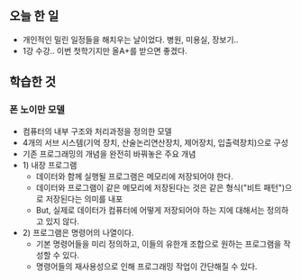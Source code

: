 <h2 id="오늘-한-일">오늘 한 일</h2>
<ul>
<li>개인적인 밀린 일정들을 해치우는 날이었다. 병원, 미용실, 장보기.. </li>
<li>1강 수강.. 이번 첫학기지만 올A+를 받으면 좋겠다.</li>
</ul>
<h2 id="학습한-것">학습한 것</h2>
<h3 id="폰-노이만-모델">폰 노이만 모델</h3>
<ul>
<li>컴퓨터의 내부 구조와 처리과정을 정의한 모델</li>
<li>4개의 서브 시스템(기억 장치, 산술논리연산장치, 제어장치, 입출력장치)으로 구성</li>
<li>기존 프로그래밍의 개념을 완전히 바꿔놓은 주요 개념</li>
<li>1) 내장 프로그램<ul>
<li>데이터와 함께 실행될 프로그램은 메모리에 저장되어야 한다. </li>
<li>데이터와 프로그램이 같은 메모리에 저장된다는 것은 같은 형식(&quot;비트 패턴&quot;)으로 저장된다는 의미를 내포</li>
<li>But, 실제로 데이터가 컴퓨터에 어떻게 저장되어야 하는 지에 대해서는 정의하고 있지 않다.</li>
</ul>
</li>
<li>2) 프로그램은 명령어의 나열이다.<ul>
<li>기본 명령어들을 미리 정의하고, 이들의 유한개 조합으로 원하는 프로그램을 작성할 수 있다.</li>
<li>명령어들의 재사용성으로 인해 프로그래밍 작업이 간단해질 수 있다.</li>
</ul>
</li>
</ul>